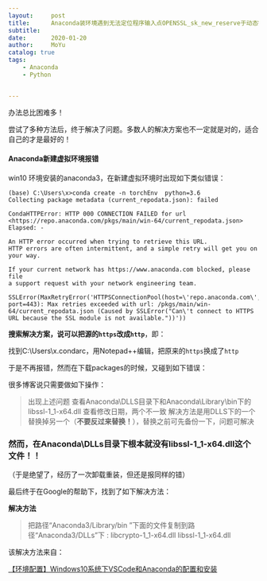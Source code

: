 ```yaml
---
layout:     post
title:      Anaconda装环境遇到无法定位程序输入点OPENSSL_sk_new_reserve于动态链接库...
subtitle:   
date:       2020-01-20
author:     MoYu
catalog: true
tags:
    - Anaconda
    - Python


---
```


<!-- MarkdownTOC -->

办法总比困难多！

尝试了多种方法后，终于解决了问题。多数人的解决方案也不一定就是对的，适合自己的才是最好的！









#### Anaconda新建虚拟环境报错

win10 环境安装的anaconda3，在新建虚拟环境时出现如下类似错误：

```
(base) C:\Users\x>conda create -n torchEnv  python=3.6
Collecting package metadata (current_repodata.json): failed

CondaHTTPError: HTTP 000 CONNECTION FAILED for url <https://repo.anaconda.com/pkgs/main/win-64/current_repodata.json>
Elapsed: -

An HTTP error occurred when trying to retrieve this URL.
HTTP errors are often intermittent, and a simple retry will get you on your way.

If your current network has https://www.anaconda.com blocked, please file
a support request with your network engineering team.

SSLError(MaxRetryError('HTTPSConnectionPool(host=\'repo.anaconda.com\', port=443): Max retries exceeded with url: /pkgs/main/win-64/current_repodata.json (Caused by SSLError("Can\'t connect to HTTPS URL because the SSL module is not available."))'))
```



**搜索解决方案，说可以把源的`https`改成`http`**，即：

找到C:\Users\x\.condarc，用Notepad++编辑，把原来的`https`换成了`http`
[^_^]:![图1]({{sit.baseurl}}/img/image-20200120191154454.png)




于是不再报错，然而在下载packages的时候，又碰到如下错误：

[^_^]:![图1]({{sit.baseurl}}/img/image-20200120191154454.png)




很多博客说只需要做如下操作：

>出现上述问题 查看Anaconda\DLLS目录下和Anaconda\Library\bin下的libssl-1_1-x64.dll 查看修改日期，两个不一致 解决方法是用DLLS下的一个替换掉另一个（**不要反过来替换！**），替换之前可先备份一下，问题可解决



### 然而，在Anaconda\DLLs目录下根本就没有libssl-1_1-x64.dll这个文件！！

（于是绝望了，经历了一次卸载重装，但还是报同样的错）



最后终于在Google的帮助下，找到了如下解决方法：

**解决方法**

> 把路径“Anaconda3/Library/bin ”下面的文件复制到路径“Anaconda3/DLLs”下 :
> libcrypto-1_1-x64.dll
> libssl-1_1-x64.dll

该解决方法来自：

[【环境配置】Windows10系统下VSCode和Anaconda的配置和安装](https://www.cnblogs.com/saiminhou/p/12164109.html)